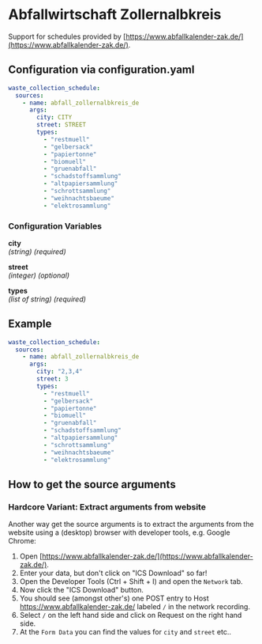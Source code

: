 # Abfallwirtschaft Zollernalbkreis

Support for schedules provided by [https://www.abfallkalender-zak.de/](https://www.abfallkalender-zak.de/).

## Configuration via configuration.yaml

```yaml
waste_collection_schedule:
  sources:
    - name: abfall_zollernalbkreis_de
      args:
        city: CITY
        street: STREET
        types:
          - "restmuell"
          - "gelbersack"
          - "papiertonne"
          - "biomuell"
          - "gruenabfall"
          - "schadstoffsammlung"
          - "altpapiersammlung"
          - "schrottsammlung"
          - "weihnachtsbaeume"
          - "elektrosammlung"
```

### Configuration Variables

**city**<br>
*(string) (required)*

**street**<br>
*(integer) (optional)*

**types**<br>
*(list of string) (required)*

## Example

```yaml
waste_collection_schedule:
  sources:
    - name: abfall_zollernalbkreis_de
      args:
        city: "2,3,4"
        street: 3
        types:
          - "restmuell"
          - "gelbersack"
          - "papiertonne"
          - "biomuell"
          - "gruenabfall"
          - "schadstoffsammlung"
          - "altpapiersammlung"
          - "schrottsammlung"
          - "weihnachtsbaeume"
          - "elektrosammlung"
```

## How to get the source arguments

### Hardcore Variant: Extract arguments from website

Another way get the source arguments is to extract the arguments from the website using a (desktop) browser with developer tools, e.g. Google Chrome:

1. Open [https://www.abfallkalender-zak.de/](https://www.abfallkalender-zak.de/).
2. Enter your data, but don't click on "ICS Download" so far!
3. Open the Developer Tools (Ctrl + Shift + I) and open the `Network` tab.
4. Now click the "ICS Download" button.
5. You should see (amongst other's) one POST entry to Host https://www.abfallkalender-zak.de/ labeled `/` in the network recording.
6. Select `/` on the left hand side and click on Request on the right hand side.
7. At the `Form Data` you can find the values for `city` and `street` etc..
